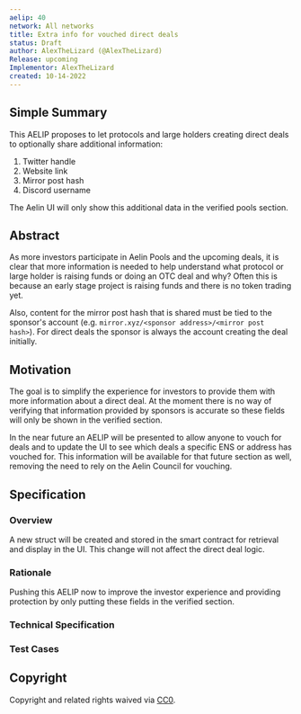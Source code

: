 ```yaml
---
aelip: 40
network: All networks
title: Extra info for vouched direct deals
status: Draft
author: AlexTheLizard (@AlexTheLizard)
Release: upcoming
Implementor: AlexTheLizard
created: 10-14-2022
---
```


## Simple Summary

This AELIP proposes to let protocols and large holders creating direct deals to optionally share additional information:

1. Twitter handle
2. Website link
3. Mirror post hash
4. Discord username

The Aelin UI will only show this additional data in the verified pools section.

## Abstract

As more investors participate in Aelin Pools and the upcoming deals, it is clear that more information is needed to help understand what protocol or large holder is raising funds or doing an OTC deal and why? Often this is because an early stage project is raising funds and there is no token trading yet.

Also, content for the mirror post hash that is shared must be tied to the sponsor's account (e.g. `mirror.xyz/<sponsor address>/<mirror post hash>`). For direct deals the sponsor is always the account creating the deal initially.

## Motivation

The goal is to simplify the experience for investors to provide them with more information about a direct deal. At the moment there is no way of verifying that information provided by sponsors is accurate so these fields will only be shown in the verified section.

In the near future an AELIP will be presented to allow anyone to vouch for deals and to update the UI to see which deals a specific ENS or address has vouched for. This information will be available for that future section as well, removing the need to rely on the Aelin Council for vouching.

## Specification

### Overview

A new struct will be created and stored in the smart contract for retrieval and display in the UI. This change will not affect the direct deal logic.

### Rationale

Pushing this AELIP now to improve the investor experience and providing protection by only putting these fields in the verified section.

### Technical Specification

<!--The technical specification should outline the public API of the changes proposed. That is, changes to any of the interfaces Synthetix currently exposes or the creations of new ones.-->

### Test Cases

<!--Test cases for an implementation are mandatory for AELIPs but can be included with the implementation..-->

## Copyright

Copyright and related rights waived via [CC0](https://creativecommons.org/publicdomain/zero/1.0/).
